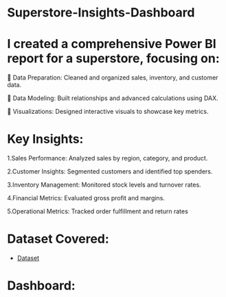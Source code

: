 # Superstore-Insights-Dashboard

# I created a comprehensive Power BI report for a superstore, focusing on:

🔹 Data Preparation: Cleaned and organized sales, inventory, and customer data.

🔹 Data Modeling: Built relationships and advanced calculations using DAX.

🔹 Visualizations: Designed interactive visuals to showcase key metrics.

# Key Insights:

1.Sales Performance: Analyzed sales by region, category, and product.

2.Customer Insights: Segmented customers and identified top spenders.

3.Inventory Management: Monitored stock levels and turnover rates.

4.Financial Metrics: Evaluated gross profit and margins.

5.Operational Metrics: Tracked order fulfillment and return rates

# Dataset Covered:
- <a href="https://github.com/manavpatel7220/-Superstore-Insights-Dashboard/blob/main/Sample%20-%20Superstore.xlsx">Dataset</a>

# Dashboard:



